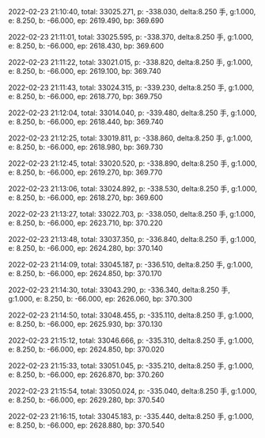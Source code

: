 2022-02-23 21:10:40, total: 33025.271, p: -338.030, delta:8.250 手, g:1.000, e: 8.250, b: -66.000, ep: 2619.490, bp: 369.690

2022-02-23 21:11:01, total: 33025.595, p: -338.370, delta:8.250 手, g:1.000, e: 8.250, b: -66.000, ep: 2618.430, bp: 369.600

2022-02-23 21:11:22, total: 33021.015, p: -338.820, delta:8.250 手, g:1.000, e: 8.250, b: -66.000, ep: 2619.100, bp: 369.740

2022-02-23 21:11:43, total: 33024.315, p: -339.230, delta:8.250 手, g:1.000, e: 8.250, b: -66.000, ep: 2618.770, bp: 369.750

2022-02-23 21:12:04, total: 33014.040, p: -339.480, delta:8.250 手, g:1.000, e: 8.250, b: -66.000, ep: 2618.440, bp: 369.740

2022-02-23 21:12:25, total: 33019.811, p: -338.860, delta:8.250 手, g:1.000, e: 8.250, b: -66.000, ep: 2618.980, bp: 369.730

2022-02-23 21:12:45, total: 33020.520, p: -338.890, delta:8.250 手, g:1.000, e: 8.250, b: -66.000, ep: 2619.270, bp: 369.770

2022-02-23 21:13:06, total: 33024.892, p: -338.530, delta:8.250 手, g:1.000, e: 8.250, b: -66.000, ep: 2618.270, bp: 369.600

2022-02-23 21:13:27, total: 33022.703, p: -338.050, delta:8.250 手, g:1.000, e: 8.250, b: -66.000, ep: 2623.710, bp: 370.220

2022-02-23 21:13:48, total: 33037.350, p: -336.840, delta:8.250 手, g:1.000, e: 8.250, b: -66.000, ep: 2624.280, bp: 370.140

2022-02-23 21:14:09, total: 33045.187, p: -336.510, delta:8.250 手, g:1.000, e: 8.250, b: -66.000, ep: 2624.850, bp: 370.170

2022-02-23 21:14:30, total: 33043.290, p: -336.340, delta:8.250 手, g:1.000, e: 8.250, b: -66.000, ep: 2626.060, bp: 370.300

2022-02-23 21:14:50, total: 33048.455, p: -335.110, delta:8.250 手, g:1.000, e: 8.250, b: -66.000, ep: 2625.930, bp: 370.130

2022-02-23 21:15:12, total: 33046.666, p: -335.310, delta:8.250 手, g:1.000, e: 8.250, b: -66.000, ep: 2624.850, bp: 370.020

2022-02-23 21:15:33, total: 33051.045, p: -335.210, delta:8.250 手, g:1.000, e: 8.250, b: -66.000, ep: 2626.870, bp: 370.260

2022-02-23 21:15:54, total: 33050.024, p: -335.040, delta:8.250 手, g:1.000, e: 8.250, b: -66.000, ep: 2629.280, bp: 370.540

2022-02-23 21:16:15, total: 33045.183, p: -335.440, delta:8.250 手, g:1.000, e: 8.250, b: -66.000, ep: 2628.880, bp: 370.540